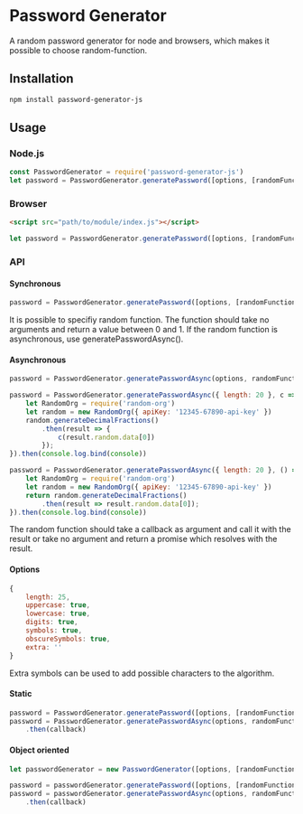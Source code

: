 # Password Generator
A random password generator for node and browsers, which makes it possible to choose random-function.

## Installation
```sh
npm install password-generator-js
```

## Usage

### Node.js
```javascript
const PasswordGenerator = require('password-generator-js')
let password = PasswordGenerator.generatePassword([options, [randomFunction]])
```

### Browser
```html
<script src="path/to/module/index.js"></script>
```

```javascript
let password = PasswordGenerator.generatePassword([options, [randomFunction]])
```

### API
#### Synchronous
```javascript
password = PasswordGenerator.generatePassword([options, [randomFunction]])
```
It is possible to specifiy random function. The function should take no arguments and return a value between 0 and 1. If the random function is asynchronous, use generatePasswordAsync().

#### Asynchronous
```javascript
password = PasswordGenerator.generatePasswordAsync(options, randomFunction[, callback])

password = PasswordGenerator.generatePasswordAsync({ length: 20 }, c => {
    let RandomOrg = require('random-org')
    let random = new RandomOrg({ apiKey: '12345-67890-api-key' })
    random.generateDecimalFractions()
        .then(result => {
            c(result.random.data[0])
        });
}).then(console.log.bind(console))

password = PasswordGenerator.generatePasswordAsync({ length: 20 }, () => {
    let RandomOrg = require('random-org')
    let random = new RandomOrg({ apiKey: '12345-67890-api-key' })
    return random.generateDecimalFractions()
        .then(result => result.random.data[0]);
}).then(console.log.bind(console))
```
The random function should take a callback as argument and call it with the result or take no argument and return a promise which resolves with the result.

#### Options
```javascript
{
    length: 25,
    uppercase: true,
    lowercase: true,
    digits: true,
    symbols: true,
    obscureSymbols: true,
    extra: ''
}
```
Extra symbols can be used to add possible characters to the algorithm.

#### Static
```javascript
password = PasswordGenerator.generatePassword([options, [randomFunction]])
password = PasswordGenerator.generatePasswordAsync(options, randomFunction[, callback])
    .then(callback)
```

#### Object oriented
```javascript
let passwordGenerator = new PasswordGenerator([options, [randomFunction]])

password = passwordGenerator.generatePassword([options, [randomFunction]])
password = passwordGenerator.generatePasswordAsync(options, randomFunction[, callback])
    .then(callback)
```

